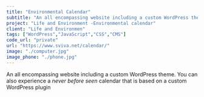 ```yaml
---
title: "Environmental Calendar"
subtitle: "An all encompassing website including a custom WordPress theme relying greatly on Vanilla JavaScript"
project: "Life and Environment -Environmental calendar"
client: "Life and Environmen"
tags: ["WordPress","JavaScript","CSS","CMS"]
code_url: "private"
url: "https://www.sviva.net/calendar/"
image: "./computer.jpg"
image_phone: "./phone.jpg"
---
```


An all encompassing website including a custom WordPress theme.
You can also experience a *never before seen* calendar that is based on a custom WordPress plugin